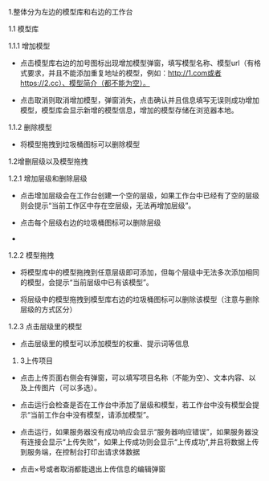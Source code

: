 1.整体分为左边的模型库和右边的工作台

1.1 模型库

1.1.1 增加模型

* 点击模型库右边的加号图标出现增加模型弹窗，填写模型名称、模型url（有格式要求，并且不能添加重复地址的模型，例如：http://1.com或者https://2.cc）、模型简介（都不能为空）。

* 点击取消则取消增加模型，弹窗消失，点击确认并且信息填写无误则成功增加模型，模型库会显示新增的模型信息，增加的模型存储在浏览器本地。

1.1.2 删除模型

* 将模型拖拽到垃圾桶图标可以删除模型

1.2增删层级以及模型拖拽

1.2.1 增加层级和删除层级

* 点击增加层级会在工作台创建一个空的层级，如果工作台中已经有了空的层级则会提示“当前工作区中存在空层级，无法再增加层级”。

* 点击每个层级右边的垃圾桶图标可以删除层级

* 

1.2.2 模型拖拽

* 将模型库中的模型拖拽到任意层级即可添加，但每个层级中无法多次添加相同的模型，会提示“当前层级中已有该模型”。

* 将层级中的模型拖拽到模型库右边的垃圾桶图标可以删除该模型（注意与删除层级的方式区分）

1.2.3 点击层级里的模型

* 点击层级里的模型可以添加模型的权重、提示词等信息
1. 3上传项目
* 点击上传页面右侧会有弹窗，可以填写项目名称（不能为空）、文本内容、以及上传图片（可以多选）。

* 点击运行会检查是否在工作台中添加了层级和模型，若工作台中没有模型会提示“当前工作台中没有模型，请添加模型”。

* 点击运行，如果服务器没有成功响应会显示“服务器响应错误”，如果服务器没有连接会显示“上传失败”，如果上传成功则会显示“上传成功”,并且将数据上传到服务端，在控制台打印出请求体数据

* 点击×号或者取消都能退出上传信息的编辑弹窗
